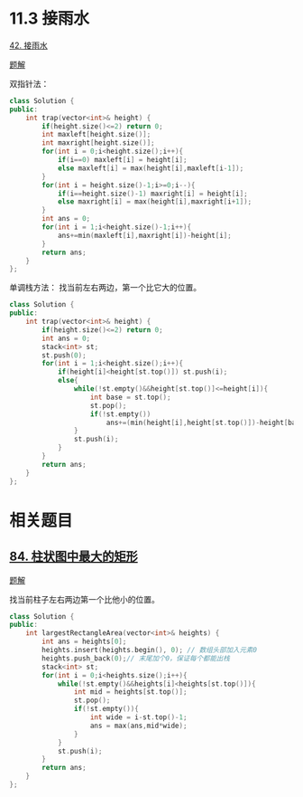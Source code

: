 # 11.3 接雨水

[42. 接雨水](https://leetcode.cn/problems/trapping-rain-water/)

[题解](https://programmercarl.com/0042.%E6%8E%A5%E9%9B%A8%E6%B0%B4.html#%E7%AE%97%E6%B3%95%E5%85%AC%E5%BC%80%E8%AF%BE)

双指针法：

```cpp
class Solution {
public:
    int trap(vector<int>& height) {
        if(height.size()<=2) return 0;
        int maxleft[height.size()];
        int maxright[height.size()];
        for(int i = 0;i<height.size();i++){
            if(i==0) maxleft[i] = height[i];
            else maxleft[i] = max(height[i],maxleft[i-1]);
        }
        for(int i = height.size()-1;i>=0;i--){
            if(i==height.size()-1) maxright[i] = height[i];
            else maxright[i] = max(height[i],maxright[i+1]);
        }
        int ans = 0;
        for(int i = 1;i<height.size()-1;i++){
            ans+=min(maxleft[i],maxright[i])-height[i];
        }
        return ans;
    }
};
```

单调栈方法： 找当前左右两边，第一个比它大的位置。

```cpp
class Solution {
public:
    int trap(vector<int>& height) {
        if(height.size()<=2) return 0;
        int ans = 0;
        stack<int> st;
        st.push(0);
        for(int i = 1;i<height.size();i++){
            if(height[i]<height[st.top()]) st.push(i);
            else{
                while(!st.empty()&&height[st.top()]<=height[i]){
                    int base = st.top();
                    st.pop();
                    if(!st.empty())
                        ans+=(min(height[i],height[st.top()])-height[base])*(i-st.top()-1);  
                }
                st.push(i);
            }
        }
        return ans;
    }
};
```

# 相关题目

## [84. 柱状图中最大的矩形](https://leetcode.cn/problems/largest-rectangle-in-histogram/)

[题解](https://programmercarl.com/0084.%E6%9F%B1%E7%8A%B6%E5%9B%BE%E4%B8%AD%E6%9C%80%E5%A4%A7%E7%9A%84%E7%9F%A9%E5%BD%A2.html#%E6%80%9D%E8%B7%AF)

找当前柱子左右两边第一个比他小的位置。

```cpp
class Solution {
public:
    int largestRectangleArea(vector<int>& heights) {
        int ans = heights[0];
        heights.insert(heights.begin(), 0); // 数组头部加入元素0
        heights.push_back(0);// 末尾加个0，保证每个都能出栈
        stack<int> st;
        for(int i = 0;i<heights.size();i++){
            while(!st.empty()&&heights[i]<heights[st.top()]){
                int mid = heights[st.top()];
                st.pop();
                if(!st.empty()){
                    int wide = i-st.top()-1;
                    ans = max(ans,mid*wide);
                }
            }
            st.push(i);
        }
        return ans;
    }
};
```
